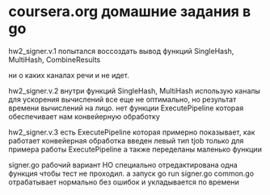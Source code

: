 # coursera.org домашние задания в go
hw2_signer.v.1
попытался воссоздать вывод функций SingleHash, MultiHash, CombineResults

ни о каких каналах речи и не идет.

hw2_signer.v.2
внутри функций SingleHash, MultiHash использую каналы для ускорения вычислений
все еще не оптимально, но результат времени вычислений на лицо.
нет функции ExecutePipeline которая обеспечивает нам конвейерную обработку

hw2_signer.v.3
есть ExecutePipeline которая примерно показывает, как работает конвейерная обработка
введен левый тип tjob только для примера работы ExecutePipeline а также переделаны маленько функции

signer.go
рабочий вариант НО специально отредактирована одна функция чтобы тест не проходил.
а запуск go run signer.go common.go
отрабатывает нормально без ошибок и укладывается по времени



